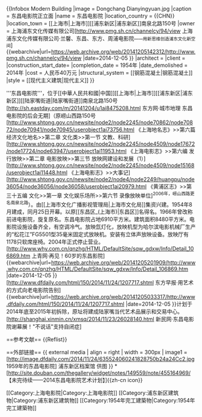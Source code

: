 {{Infobox Modern Building
|image             = Dongchang Dianyingyuan.jpg
|caption           = 东昌电影院正立面
|name              = 东昌电影院
|location_country  = {{CHN}}
|location_town     = [[上海市|上海市]][[浦东新区|浦东新区]]南泉北路150号
|owner             = 上海浦东文化传媒有限公司<ref>[http://www.pmg.sh.cn/channelcy/94/view 上海浦东文化传媒有限公司·兰馨、东昌、东方、周浦电影院<small>——用新思维创造浦东文化新空间</small>] {{webarchive|url=https://web.archive.org/web/20141205142312/http://www.pmg.sh.cn/channelcy/94/view |date=2014-12-05 }}</ref>
|architect         = 
|client            = 
|construction_start_date= 
|completion_date   = 1954年
|date_demolished   = 2014年
|cost              = 人民币40万元
|structural_system = [[钢筋混凝土|钢筋混凝土]]
|style             = [[现代主义建筑|现代主义]]
}}

'''东昌电影院'''，位于[[中華人民共和國|中国]][[上海市|上海市]][[浦东新区|浦东新区]][[陆家嘴街道|陆家嘴街道]]南泉北路150号<ref>[http://sh.eastday.com/m/20141204/u1ai8475208.html 东方网·城市地理 东昌电影院的后会无期]</ref>（原崂山西路150号<ref name="上海地名志文教科研">[http://www.shtong.gov.cn/newsite/node2/node2245/node70862/node70872/node70941/node70945/userobject1ai73756.html 《上海地名志》>>第六篇 经济文化地名>>第二章 文化类>>第一节 文教、科研]</ref><ref name="上海电影志放映网建设和发展">[http://www.shtong.gov.cn/newsite/node2/node2245/node4509/node17672/node17724/node63947/userobject1ai11953.html 《上海电影志》>>第六编 发行放映>>第二章 电影放映>>第三节 放映网建设和发展（1）]</ref><ref name="上海电影志大事记">[http://www.shtong.gov.cn/newsite/node2/node2245/node4509/node15168/userobject1ai11448.html 《上海电影志》>>大事记]</ref><ref name="黄浦区志录像放映单位">[http://www.shtong.gov.cn/newsite/node2/node4/node2249/huangpu/node36054/node36056/node36058/userobject1ai20979.html 《黄浦区志》>>第三十五编 文化>>第一章 文化娱乐场所>>第六节 录像放映单位]</ref><sup>2006年，崂山西路更名南泉北路</sup>）。由[[上海市文化广播影视管理局|上海市文化局]]集资兴建。<ref name="上海电影志大事记"></ref>1954年8月建成，<ref name="上海地名志文教科研"></ref>同月25日开幕。<ref name="上海电影志放映网建设和发展"></ref><ref name="上海电影志大事记"></ref><ref name="黄浦区志录像放映单位"></ref>以原[[东昌区_(上海市)|东昌区]]名得名。1966年曾改称前进电影院，旋复原名。东昌电影院占地6910平方米。建筑面积8480平方米。<ref name="上海地名志文教科研"></ref>电影院设施设备齐全，有空调冷气。放映氙灯化，放映机型为哈尔滨电影机械厂生产的“松花江”FG5501型35毫米固定式放映机。安装有立体声放映设备。<ref name="上海电影志放映网建设和发展"></ref>放映厅有1178只软席座椅。<ref name="上海电影志放映网建设和发展"></ref><ref name="黄浦区志录像放映单位"></ref>2004年正式停止营业。<ref name="上青网">[http://www.why.com.cn/qnzhg/HTML/DefaultSite/sqw_gdxw/Info/Detail_106869.htm 上青网·再见！60岁的东昌影院] {{webarchive|url=https://web.archive.org/web/20141205201909/http://www.why.com.cn/qnzhg/HTML/DefaultSite/sqw_gdxw/Info/Detail_106869.htm |date=2014-12-05 }}</ref><ref name="东方早报">[http://www.dfdaily.com/html/150/2014/11/24/1207717.shtml 东方早报·用艺术的方式向老电影院告别] {{webarchive|url=https://web.archive.org/web/20141205033317/http://www.dfdaily.com/html/150/2014/11/24/1207717.shtml |date=2014-12-05 }}</ref>计划于2014年底至2015年初拆除，原址将建成陆家嘴当代艺术品展示和交易中心。<ref name="上青网"></ref><ref name="新民网">[http://shanghai.xinmin.cn/xmsq/2014/11/23/26028140.html 新民网·东昌电影院谢幕展！"不说话"支持自闭症]</ref>

==参考文献==
{{Reflist}}

==外部链接==
{{ external media
| align  = right
| width  = 300px
| image1 = [http://image.dfdaily.com/2014/11/24/635524060241828750b24a24Cc2.jpg 1959年的东昌电影院] 浦东新区档案馆 供图
}}
*[http://site.douban.com/thegallery/widget/notes/149559/note/455164969/ 【未完待续——2014东昌电影院艺术计划】]{{zh-cn icon}}

[[Category:上海电影院|Category:上海电影院]]
[[Category:浦东新区建筑物|Category:浦东新区建筑物]]
[[Category:1954年完工建築物|Category:1954年完工建築物]]